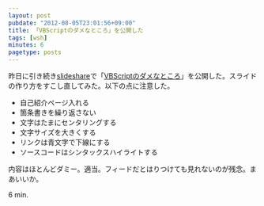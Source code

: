 ```yaml
---
layout: post
pubdate: "2012-08-05T23:01:56+09:00"
title: 「VBScriptのダメなところ」を公開した
tags: [wsh]
minutes: 6
pagetype: posts
---
```

昨日に引き続き[slideshare](http://www.slideshare.net)で「[VBScriptのダメなところ](http://www.slideshare.net/bouzuya/vbscript-13877015)」を公開した。スライドの作り方をすこし直してみた。以下の点に注意した。

- 自己紹介ページ入れる
- 箇条書きを繰り返さない
- 文字はたまにセンタリングする
- 文字サイズを大きくする
- リンクは青文字で下線にする
- ソースコードはシンタックスハイライトする

内容はほとんどダミー。適当。フィードだとはりつけても見れないのが残念。まあいいか。

<script type="text/javascript">
//<![CDATA[
document.write('<iframe src="http://www.slideshare.net/slideshow/embed_code/13877015" width="597" height="486" frameborder="0" marginwidth="0" marginheight="0" scrolling="no" style="border:1px solid #CCC;border-width:1px 1px 0;margin-bottom:5px" allowfullscreen> </iframe> <div style="margin-bottom:5px"> <strong> <a href="http://www.slideshare.net/bouzuya/vbscript-13877015" title="VBScriptのダメなところ～その１～" target="_blank">VBScriptのダメなところ～その１～</a> </strong> from <strong><a href="http://www.slideshare.net/bouzuya" target="_blank">bouzuya</a></strong> </div>');
//]]>
</script>

6 min.
